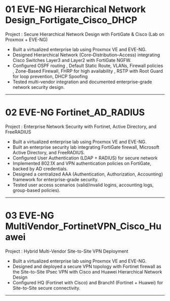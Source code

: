 # 01 EVE-NG Hierarchical Network Design_Fortigate_Cisco_DHCP
Project : Secure Hierarchical Network Design with FortiGate & Cisco (Lab on Proxmox + EVE-NG)
- Built a virtualized enterprise lab using Proxmox VE and EVE-NG.
- Designed Hierarchical Network (Core–Distribution–Access) integrating Cisco Switches Layer3 and Layer2 with FortiGate NGFW.
- Configured OSPF routing , Default Static Route, VLANs, Firewall policies , Zone-Based Firewall, FHRP for high availability , RSTP with Root Guard for loop prevention, DHCP Spoofing 
- Tested multi-vendor integration and documented enterprise-grade network security design.

---

# 02 EVE-NG Fortinet_AD_RADIUS
Project : Enterprise Network Security with Fortinet, Active Directory, and FreeRADIUS
- Built a virtualized enterprise lab using Proxmox VE and EVE-NG.
- Built an enterprise security lab integrating FortiGate firewall, Microsoft Active Directory, and FreeRADIUS.
- Configured User Authentication (LDAP + RADIUS) for secure network
- Implemented 802.1X and VPN authentication policies on FortiGate, backed by AD credentials.
- Designed a centralized AAA (Authentication, Authorization, Accounting) framework for enterprise-grade security.
- Tested user access scenarios (valid/invalid logins, accounting logs, group-based policies).
---

# 03 EVE-NG MultiVendor_FortinetVPN_Cisco_Huawei
Project : Hybrid Multi-Vendor Site-to-Site VPN Deployment
- Built a virtualized enterprise lab using Proxmox VE and EVE-NG.
- Designed and deployed a secure VPN topology with Fortinet firewall as the Site-to-Site IPsec VPN with Cisco and Huawei Hierarchical Network Design
- Configured HQ (Fortinet with Cisco) and Branch1 (Fortinet + Huawei) for Site-to-Site secure connectivity.
---
